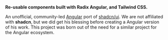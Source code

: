 **Re-usable components built with Radix Angular, and Tailwind CSS.**

An unofficial, community-led [Angular](https://angular.dev) port of [shadcn/ui](https://ui.shadcn.com/).
We are not affiliated with **shadcn**, but we did get his blessing before creating a Angular version of his work.
This project was born out of the need for a similar project for the Angular ecosystem.
